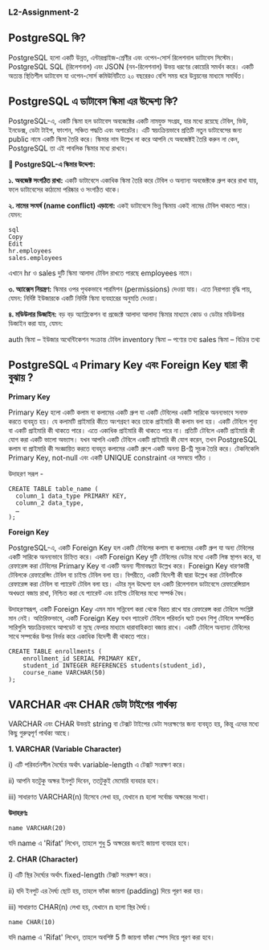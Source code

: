 ### L2-Assignment-2
## PostgreSQL কি?
PostgreSQL হলো একটি উন্নত, এন্টারপ্রাইজ-শ্রেণীর এবং ওপেন-সোর্স রিলেশনাল ডাটাবেস সিস্টেম। PostgreSQL SQL (রিলেশনাল) এবং JSON (নন-রিলেশনাল) উভয় ধরণের কোয়েরি সমর্থন করে। একটি অত্যন্ত স্থিতিশীল ডাটাবেস যা ওপেন-সোর্স কমিউনিটিতে ২০ বছরেরও বেশি সময় ধরে উন্নয়নের মাধ্যমে সমর্থিত।

## PostgreSQL এ ডাটাবেস স্কিমা এর উদ্দেশ্য কি?
PostgreSQL-এ, একটি স্কিমা হল ডাটাবেস অবজেক্টের একটি নামযুক্ত সংগ্রহ, যার মধ্যে রয়েছে টেবিল, ভিউ, ইনডেক্স, ডেটা টাইপ, ফাংশন, সঞ্চিত পদ্ধতি এবং অপারেটর। এটি স্বয়ংক্রিয়ভাবে প্রতিটি নতুন ডাটাবেসের জন্য public নামে একটি স্কিমা তৈরি করে। স্কিমার নাম উল্লেখ না করে আপনি যে অবজেক্টই তৈরি করুন না কেন, PostgreSQL তা এই পাবলিক স্কিমার মধ্যে রাখবে।

**🎯 PostgreSQL-এ স্কিমার উদ্দেশ্য:**

**১. অবজেক্ট সংগঠিত রাখা:**
একটি ডাটাবেসে একাধিক স্কিমা তৈরি করে টেবিল ও অন্যান্য অবজেক্টকে গ্রুপ করে রাখা যায়, ফলে ডাটাবেসের কাঠামো পরিষ্কার ও সংগঠিত থাকে।

**২. নামের সংঘর্ষ (name conflict) এড়ানো:**
একই ডাটাবেসে ভিন্ন স্কিমায় একই নামের টেবিল থাকতে পারে। যেমন:
```
sql
Copy
Edit
hr.employees
sales.employees
```
এখানে hr ও sales দুটি স্কিমা আলাদা টেবিল রাখতে পারছে employees নামে।

**৩. অ্যাক্সেস নিয়ন্ত্রণ:**
স্কিমার ওপর পৃথকভাবে পারমিশন (permissions) দেওয়া যায়। এতে নিরাপত্তা বৃদ্ধি পায়, যেমন: নির্দিষ্ট ইউজারকে একটি নির্দিষ্ট স্কিমা ব্যবহারের অনুমতি দেওয়া।

**৪. মডিউলার ডিজাইন:**
বড় বড় অ্যাপ্লিকেশন বা প্রজেক্টে আলাদা আলাদা স্কিমার মাধ্যমে কোড ও ডেটার মডিউলার ডিজাইন করা যায়, যেমন:

auth স্কিমা – ইউজার অথেন্টিকেশন সংক্রান্ত টেবিল
inventory স্কিমা – পণ্যের তথ্য
sales স্কিমা – বিক্রির তথ্য


## PostgreSQL এ Primary Key এবং Foreign Key দ্বারা কী বুঝায় ?

**Primary Key**

Primary Key হলো একটি কলাম বা কলামের একটি গ্রুপ যা একটি টেবিলের একটি সারিকে অনন্যভাবে সনাক্ত করতে ব্যবহৃত হয়। যে কলামটি প্রাইমারি কীতে অংশগ্রহণ করে তাকে প্রাইমারি কী কলাম বলা হয়। একটি টেবিলে শূন্য বা একটি প্রাইমারি কী থাকতে পারে। এতে একাধিক প্রাইমারি কী থাকতে পারে না। প্রতিটি টেবিলে একটি প্রাইমারি কী যোগ করা একটি ভালো অভ্যাস। যখন আপনি একটি টেবিলে একটি প্রাইমারি কী যোগ করেন, তখন PostgreSQL কলাম বা প্রাইমারি কী সংজ্ঞায়িত করতে ব্যবহৃত কলামের একটি গ্রুপে একটি অনন্য B-ট্রি সূচক তৈরি করে।
টেকনিকেলি Primary Key, not-null এবং একটি UNIQUE constraint এর সমন্বয়ে গঠিত ।

উদাহরণ সরূপ -
```
CREATE TABLE table_name (
  column_1 data_type PRIMARY KEY,
  column_2 data_type,
  …
);
```

**Foreign Key**

PostgreSQL-এ, একটি Foreign Key হল একটি টেবিলের কলাম বা কলামের একটি গ্রুপ যা অন্য টেবিলের একটি সারিকে অনন্যভাবে চিহ্নিত করে।
একটি Foreign Key দুটি টেবিলের ডেটার মধ্যে একটি লিঙ্ক স্থাপন করে, যা রেফারেন্স করা টেবিলের Primary Key বা একটি অনন্য সীমাবদ্ধতা উল্লেখ করে।
 Foreign Key ধারণকারী টেবিলকে রেফারেন্সিং টেবিল বা চাইল্ড টেবিল বলা হয়। বিপরীতে, একটি বিদেশী কী দ্বারা উল্লেখ করা টেবিলটিকে রেফারেন্স করা টেবিল বা প্যারেন্ট টেবিল বলা হয়। এটার মূল উদ্দেশ্য হল একটি রিলেশনাল ডাটাবেসে রেফারেন্সিয়াল অখণ্ডতা বজায় রাখা, নিশ্চিত করা যে প্যারেন্ট এবং চাইল্ড টেবিলের মধ্যে সম্পর্ক বৈধ।

উদাহরণস্বরূপ, একটি Foreign Key এমন মান সন্নিবেশ করা থেকে বিরত রাখে যার রেফারেন্স করা টেবিলে সংশ্লিষ্ট মান নেই।
অতিরিক্তভাবে, একটি Foreign Key যখন প্যারেন্ট টেবিলে পরিবর্তন ঘটে তখন শিশু টেবিলে সম্পর্কিত সারিগুলি স্বয়ংক্রিয়ভাবে আপডেট বা মুছে ফেলার মাধ্যমে ধারাবাহিকতা বজায় রাখে।
একটি টেবিলে অন্যান্য টেবিলের সাথে সম্পর্কের উপর নির্ভর করে একাধিক বিদেশী কী থাকতে পারে।

```
CREATE TABLE enrollments (
    enrollment_id SERIAL PRIMARY KEY,
    student_id INTEGER REFERENCES students(student_id),
    course_name VARCHAR(50)
);

```

## VARCHAR এবং CHAR ডেটা টাইপের পার্থক্য 

VARCHAR এবং CHAR উভয়ই string বা টেক্সট টাইপের ডেটা সংরক্ষণের জন্য ব্যবহৃত হয়, কিন্তু এদের মধ্যে কিছু গুরুত্বপূর্ণ পার্থক্য আছে।

**1. VARCHAR (Variable Character)**

i) এটি পরিবর্তনশীল দৈর্ঘ্যের অর্থাৎ variable-length এ টেক্সট সংরক্ষণ করে।

ii) আপনি যতটুকু অক্ষর ইনপুট দিবেন, ততটুকুই মেমোরি ব্যবহার হবে।

iii) সাধারণত VARCHAR(n) হিসেবে লেখা হয়, যেখানে n হলো সর্বোচ্চ অক্ষরের সংখ্যা।

**উদাহরণঃ**
```
name VARCHAR(20)
```
যদি name এ 'Rifat' লিখেন, তাহলে শুধু 5 অক্ষরের জন্যই জায়গা ব্যবহার হবে।

**2. CHAR (Character)**

i)  এটি স্থির দৈর্ঘ্যের অর্থাৎ fixed-length টেক্সট সংরক্ষণ করে।

ii) যদি ইনপুট এর দৈর্ঘ্য ছোট হয়, তাহলে ফাঁকা জায়গা (padding) দিয়ে পূরণ করা হয়।

iii) সাধারণত CHAR(n) লেখা হয়, যেখানে n হলো স্থির দৈর্ঘ্য।

```
name CHAR(10)
```
যদি name এ 'Rifat' লিখেন, তাহলে অবশিষ্ট  5 টি জায়গা ফাঁকা স্পেস দিয়ে পূরণ করা হবে।





